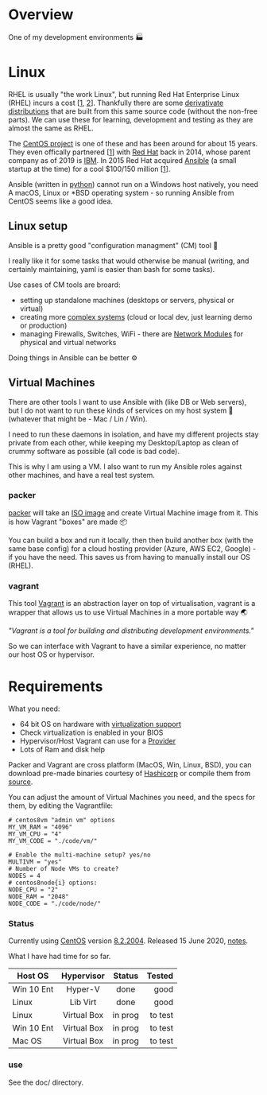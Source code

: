 Overview
========

One of my development environments 🏭


# Linux

RHEL is usually "the work Linux", but running Red Hat Enterprise Linux (RHEL) incurs a cost [[1](https://access.redhat.com/articles/11258), [2](https://www.redhat.com/en/resources/Linux-rhel-subscription-guide)]. Thankfully there are some [derivativate distributions](https://en.wikipedia.org/wiki/Red_Hat_Enterprise_Linux_derivatives) that are built from this same source code (without the non-free parts). We can use these for learning, development and testing as they are almost the same as RHEL.

The [CentOS project](https://en.wikipedia.org/wiki/CentOS) is one of these and has been around for about 15 years. They even offically partnered [[1](https://www.redhat.com/en/about/press-releases/red-hat-and-centos-join-forces)] with [Red Hat](https://en.wikipedia.org/wiki/Red_Hat) back in 2014, whose parent company as of 2019 is [IBM](https://en.wikipedia.org/wiki/IBM). In 2015 Red Hat acquired [Ansible](https://www.ansible.com/) (a small startup at the time) for a cool $100/150 million [[1](https://www.redhat.com/en/about/press-releases/red-hat-acquire-it-automation-and-devops-leader-ansible)]. 

Ansible (written in [python](https://www.python.org/)) cannot run on a Windows host natively, you need A macOS, Linux or *BSD operating system - so running Ansible from CentOS seems like a good idea.


## Linux setup

Ansible is a pretty good "configuration managment" (CM) tool 🔧

I really like it for some tasks that would otherwise be manual (writing, and certainly maintaining, yaml is easier than bash for some tasks).

Use cases of CM tools are broard:

* setting up standalone machines (desktops or servers, physical or virtual)
* creating more [complex systems](https://github.com/donnemartin/system-design-primer) (cloud or local dev, just learning demo or production)
* managing Firewalls, Switches, WiFi - there are [Network Modules](https://docs.ansible.com/ansible/latest/network/index.html) for physical and virtual networks

Doing things in Ansible can be better ⚙️


## Virtual Machines

There are other tools I want to use Ansible with (like DB or Web servers), but I do not want to run these kinds of services on my host system 🏰 (whatever that might be - Mac / Lin / Win).

I need to run these daemons in isolation, and have my different projects stay private from each other, while keeping my Desktop/Laptop as clean of crummy software as possible (all code is bad code).

This is why I am using a VM. I also want to run my Ansible roles against other machines, and have a real test system.


### packer

[packer](https://packer.io/) will take an [ISO image](https://en.wikipedia.org/wiki/ISO_image) and create Virtual Machine image from it. This is how Vagrant "boxes" are made 📦

You can build a box and run it locally, then then build another box (with the same base config) for a cloud hosting provider (Azure, AWS EC2, Google) - if you have the need. This saves us from having to manually install our OS (RHEL).


### vagrant

This tool [Vagrant](https://www.vagrantup.com/downloads.html) is an abstraction layer on top of virtualisation, vagrant is a wrapper that allows us to use Virtual Machines in a more portable way 🌏

_"Vagrant is a tool for building and distributing development environments."_

So we can interface with Vagrant to have a similar experience, no matter our host OS or hypervisor.


Requirements
============

What you need:

* 64 bit OS on hardware with [virtualization support](https://en.wikipedia.org/wiki/X86_virtualization)
* Check virtualization is enabled in your BIOS
* Hypervisor/Host Vagrant can use for a [Provider](https://www.vagrantup.com/docs/providers/)
* Lots of Ram and disk help

Packer and Vagrant are cross platform (MacOS, Win, Linux, BSD), you can download pre-made binaries courtesy of [Hashicorp](https://www.hashicorp.com/https://www.hashicorp.com/) or compile them from [source](https://github.com/hashicorp).


You can adjust the amount of Virtual Machines you need, and the specs for them, by editing the Vagrantfile:

```
# centos8vm "admin vm" options
MY_VM_RAM = "4096"
MY_VM_CPU = "4"
MY_VM_CODE = "./code/vm/"

# Enable the multi-machine setup? yes/no
MULTIVM = "yes"
# Number of Node VMs to create?
NODES = 4
# centos8node{i} options:
NODE_CPU = "2"
NODE_RAM = "2048"
NODE_CODE = "./code/node/"
```


### Status

Currently using [CentOS](https://www.centos.org/) version [8.2.2004](https://wiki.centos.org/Manuals/ReleaseNotes/CentOS8.1911). Released 15 June 2020, [notes](https://wiki.centos.org/Manuals/ReleaseNotes/CentOS8.2004).

What I have had time for so far.

| Host OS    | Hypervisor   | Status    | Tested    |
|------------|:------------:|:---------:|----------:|
| Win 10 Ent | Hyper-V      | done      | good      |
| Linux      | Lib Virt     | done      | good      |
| Linux      | Virtual Box  | in prog   | to test   |
| Win 10 Ent | Virtual Box  | in prog   | to test   |
| Mac OS     | Virtual Box  | in prog   | to test   |


### use

See the doc/ directory.